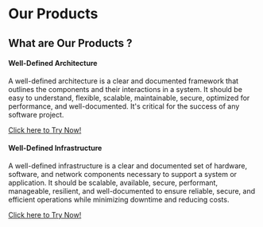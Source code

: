 # Our Products

## What are Our Products ?

#### Well-Defined Architecture

A well-defined architecture is a clear and documented framework that outlines the components and their interactions in a system. It should be easy to understand, flexible, scalable, maintainable, secure, optimized for performance, and well-documented. It's critical for the success of any software project.

[Click here to Try Now!](http://localhost:3000/wda)

#### Well-Defined Infrastructure
A well-defined infrastructure is a clear and documented set of hardware, software, and network components necessary to support a system or application. It should be scalable, available, secure, performant, manageable, resilient, and well-documented to ensure reliable, secure, and efficient operations while minimizing downtime and reducing costs.

[Click here to Try Now!](http://localhost:3000/wdi)